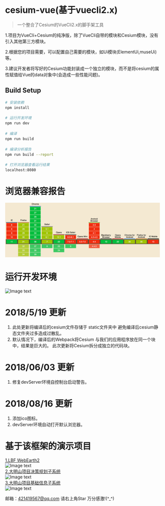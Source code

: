 # cesium-vue(基于vuecli2.x)

> 一个整合了Cesium的VueCli2.x的脚手架工具

1.项目为VueCli+Cesium的纯净版，除了VueCli自带的模块和Cesium模块，没有引入其他第三方模块。

2.根据您的项目需要，可以配置自己需要的模块，如Ui模块(ElementUi,museUi)等。

3.建议开发者将写好的Cesium功能封装成一个独立的模块，而不是将cesium的属性赋值给Vue的data对象中(会造成一些性能问题)。 

## Build Setup

``` bash
# 安装依赖
npm install

# 运行开发环境
npm run dev

# 编译
npm run build

# 编译分析报告
npm run build --report

# 打开浏览器查看运行结果
localhost:8080
```

# 浏览器兼容报告
![Image text](https://raw.githubusercontent.com/ShareQiu1994/img-folder/master/webGL.png) 

# 运行开发环境
![Image text](https://raw.githubusercontent.com/ShareQiu1994/img-folder/master/dev.gif)  

# 2018/5/19 更新
1. 此处更新将编译后的cesium文件存储于 static文件夹中 避免编译后cesium静态文件夹过多造成过散乱。
2. 默认情况下，编译后的Webpack将Cesium 与我们的应用程序放在同一个块中，结果是巨大的。 此次更新将Cesium拆分成独立的代码块。 

# 2018/06/03 更新
1. 修复devServer环境自控制台启动警告。

# 2018/08/16 更新
1. 添加ico图标。
2. devServer环境自动打开默认浏览器。 

# 基于该框架的演示项目 
[1.LBF WebEarth2](http://liubf.com/LBFWebearth2/)  <br/>
![Image text](http://liubf.com/wp-content/uploads/2018/12/LJ12DR_Q2KI0YS14U4.jpg)   <br/>
[2.大明山项目决策规划子系统](http://liubf.com/dms23d2) <br/>
![Image text](http://liubf.com/wp-content/uploads/2018/09/NAQ35FS48CDZ6XWYYBR5C-1024x576.jpg)  <br/>
[3.大明山项目基础信息子系统](http://liubf.com/dms23d/)  <br/>
![Image text](http://liubf.com/wp-content/uploads/2018/09/7V@UZ2TOG9_WU9XY-1024x576.jpg)  <br/>


邮箱：421419567@qq.com 请右上角Star 万分感激!(^_^)